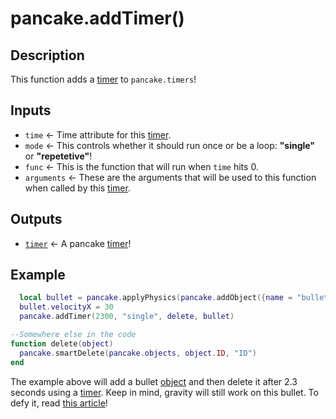 # pancake.addTimer()

## Description

This function adds a [timer](http://mightypancake.games/#/documentation/topics/timer) to `pancake.timers`!

## Inputs

- `time` <- Time attribute for this [timer](http://mightypancake.games/#/documentation/topics/timer).
- `mode` <- This controls whether it should run once or be a loop: **"single"** or **"repetetive"**!
- `func` <- This is the function that will run when `time` hits 0.
- `arguments` <- These are the arguments that will be used to this function when called by this [timer](http://mightypancake.games/#/documentation/topics/timer).

## Outputs

- [`timer`](http://mightypancake.games/#/documentation/topics/timer) <- A pancake [timer](http://mightypancake.games/#/documentation/topics/timer)!

## Example

```lua
  local bullet = pancake.applyPhysics(pancake.addObject({name = "bullet", x = 10, y = 10, width = 3, height = 1, image = "bullet", mass = 1}))
  bullet.velocityX = 30
  pancake.addTimer(2300, "single", delete, bullet)

--Somewhere else in the code
function delete(object)
  pancake.smartDelete(pancake.objects, object.ID, "ID")
end
```

The example above will add a bullet [object](http://mightypancake.games/#/documentation/topics/objects) and then delete it after 2.3 seconds using a [timer](http://mightypancake.games/#/documentation/topics/timer). Keep in mind, gravity will still work on this bullet. To defy it, read [this article](http://mightypancake.games/#/documentation/topics/forces)!
